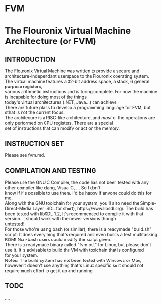 FVM
===

<h1>The Flouronix Virtual Machine Architecture (or FVM)</h1>
<h2>INTRODUCTION</h2>
The Flouronix Virtual Machine was written to provide a secure and architecture-independant userspace to the Flouronix operating system.<br>
The virtual machine features a 32-bit address space, a stack, 6 general purpose registers, <br>
various arithmetic instructions and <i>is</i> turing complete. For now the machine is incapable for doing most of the things <br>
today's virtual architectures (.NET, Java...) can achieve. <br>There are future plans to develop a programming language for FVM, but sthat is not the current focus. <br>
The architecure is a RISC-like architecture, and <i>most</i> of the operations are only performed on CPU registers. There are a special<br>
set of instructions that can modify or act on the memory. <br>
<h2>INSTRUCTION SET</h2>
Please see fvm.md.
<h2>COMPILATION AND TESTING</h2>
Please use the GNU C Compiler, the code has not been tested with any other compiler like clang, Visual C, ... So I don't <br>
know if it's possible to use them. I'd be happy if anyone could do this for me. <br> 
Along with the GNU toolchain for your system, you'll also need the Simple-Direct-Media Layer (SDL for short), https://www.libsdl.org/.
The build has been tested with libSDL 1.2, It's recommended to compile it with that version. It should work with the newer versions though<br>
untested!<br>
For those who're using bash (or similar), there is a readymade "build.sh" script. It does everything that's required and even builds a test multitasking<br>
ROM! Non-bash users could modify the script given.<br>
There is a readymade binary called "fvm.out" for Linux, but please don't use it. It is advisable to build the VM with toolchain that is configured <br>
for your system.<br>
Notes: The build system has not been tested with Windows or Mac, however it doesn't use anything that's Linux specific so it should not<br>
require much effort to get it up and running.
<h2>TODO</h2>
....


